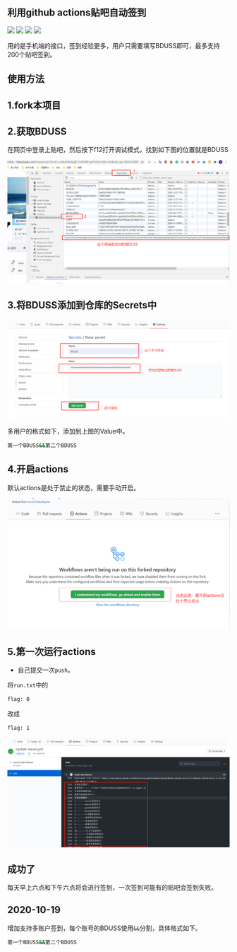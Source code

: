 ## 利用github actions贴吧自动签到

![](https://img.shields.io/github/issues/srcrs/TiebaSignIn?color=green)
![](https://img.shields.io/github/forks/srcrs/TiebaSignIn?color=yellow)
![](https://img.shields.io/github/stars/srcrs/TiebaSignIn?color=orange)
![](https://img.shields.io/github/license/srcrs/TiebaSignIn?color=ff69b4)

用的是手机端的接口，签到经验更多，用户只需要填写BDUSS即可，最多支持200个贴吧签到。

## 使用方法

## 1.fork本项目

## 2.获取BDUSS

在网页中登录上贴吧，然后按下f12打开调试模式，找到如下图的位置就是BDUSS

![img1](./assets/img1.png)

## 3.将BDUSS添加到仓库的Secrets中

![img2](./assets/img2.png)

多用户的格式如下，添加到上图的Value中。

```sh
第一个BDUSS&&第二个BDUSS
```

## 4.开启actions

默认actions是处于禁止的状态，需要手动开启。

![img3](./assets/img3.png)

## 5.第一次运行actions

+ 自己提交一次`push`。

将`run.txt`中的

```sh
flag: 0
```

改成

```sh
flag: 1
```

![img5](./assets/img5.png)

## 成功了

每天早上六点和下午六点将会进行签到，一次签到可能有的贴吧会签到失败。

## 2020-10-19

增加支持多账户签到，每个账号的BDUSS使用`&&`分割，具体格式如下。

```sh
第一个BDUSS&&第二个BDUSS
```
